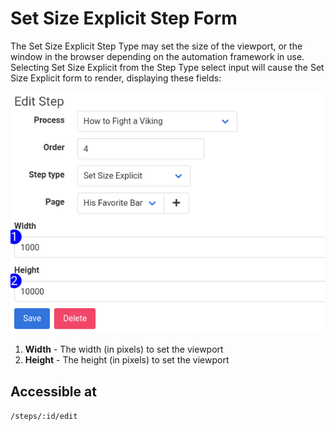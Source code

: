 # Set Size Explicit Step Form


The Set Size Explicit Step Type may set the size of the viewport, or the window in the browser depending on the automation framework in use. Selecting Set Size Explicit from the Step Type select input will cause the Set Size Explicit form to render, displaying these fields:

![Fill Field Form Reference](images/step_form_reference_set_size_explicit.png)

1. **Width** - The width (in pixels) to set the viewport
2. **Height** - The height (in pixels) to set the viewport

## Accessible at
`/steps/:id/edit`